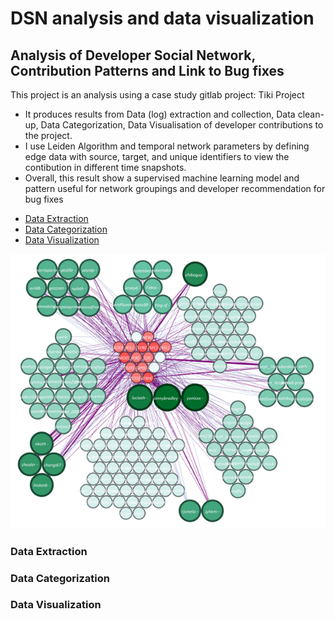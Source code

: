 # DSN analysis and data visualization
## Analysis of Developer Social Network, Contribution Patterns and Link to Bug fixes

This project is an analysis using a case study gitlab project: Tiki Project
+ It produces results from Data (log) extraction and collection, Data clean-up, Data Categorization, Data Visualisation of developer contributions to the project.
+ I use Leiden Algorithm and temporal network parameters by defining edge data with source, target, and unique identifiers to view the contibution in different time snapshots.
+ Overall, this result show a supervised machine learning model and pattern useful for network groupings and developer recommendation for bug fixes

- [Data Extraction](#data-extraction)
- [Data Categorization](#data-categorization)
- [Data Visualization](#data-visualization)


![DSN visualization result](https://github.com/Edwin-programmer/DSN-analysis-data-visualization/blob/main/DSN%20files/Grouping%20result.png)
### Data Extraction

### Data Categorization

### Data Visualization
